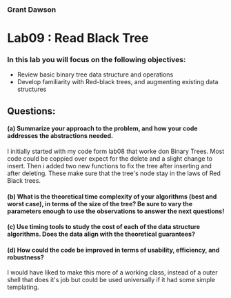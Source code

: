 ### Grant Dawson

# Lab09 : Read Black Tree

### In this lab you will focus on the following objectives:
*  Review basic binary tree data structure and operations
*  Develop familiarity with Red-black trees, and augmenting existing data structures
## Questions:

#### (a)  Summarize your approach to the problem, and how your code addresses the abstractions needed.
  I initially started with my code form lab08 that worke don Binary Trees. Most code could be coppied over expect for the delete and a slight change to insert. Then i added two new functions to fix the tree after inserting and after deleting. These make sure that the tree's node stay in the laws of Red Black trees.
#### (b)  What is the theoretical time complexity of your algorithms (best and worst case), in terms of the size of the tree?  Be sure to vary the parameters enough to use the observations to answer the next questions!

#### (c)  Use timing tools to study the cost of each of the data structure algorithms.  Does the data align with the theoretical guarantees?

#### (d)  How could the code be improved in terms of usability, efficiency, and robustness?
  I would have liked to make this more of a working class, instead of a outer shell that does it's job but could be used universally if it had some simple templating.
